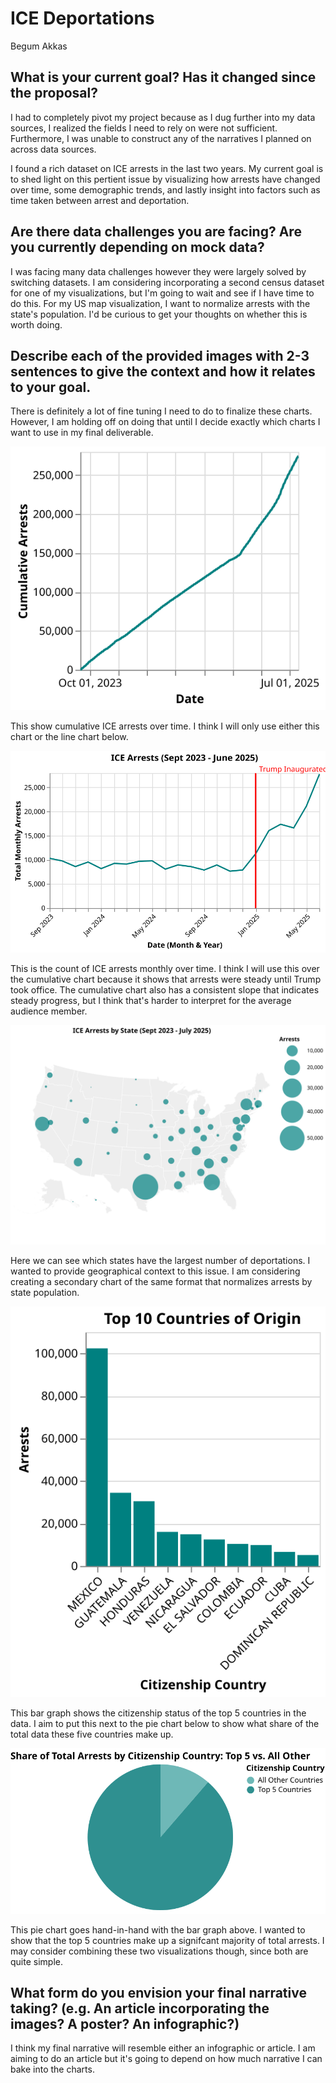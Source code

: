 # ICE Deportations

Begum Akkas

## What is your current goal? Has it changed since the proposal?

I had to completely pivot my project because as I dug further into my data sources, I realized the fields I need to rely on were not sufficient. Furthermore, I was unable to construct any of the narratives I planned on across data sources. 

I found a rich dataset on ICE arrests in the last two years. My current goal is to shed light on this pertient issue by visualizing how arrests have changed over time, some demographic trends, and lastly insight into factors such as time taken between arrest and deportation. 

## Are there data challenges you are facing? Are you currently depending on mock data?

I was facing many data challenges however they were largely solved by switching datasets. I am considering incorporating a second census dataset for one of my visualizations, but I'm going to wait and see if I have time to do this. For my US map visualization, I want to normalize arrests with the state's population. I'd be curious to get your thoughts on whether this is worth doing.

## Describe each of the provided images with 2-3 sentences to give the context and how it relates to your goal.

There is definitely a lot of fine tuning I need to do to finalize these charts. However, I am holding off on doing that until I decide exactly which charts I want to use in my final deliverable. 

![Cumulative Arrests](../charts/cumulative_arrests.svg) 

This show cumulative ICE arrests over time. I think I will only use either this chart or the line chart below. 

![Arrests Over Time](../charts/arrests_over_time.svg)

This is the count of ICE arrests monthly over time. I think I will use this over the cumulative chart because it shows that arrests were steady until Trump took office. The cumulative chart also has a consistent slope that indicates steady progress, but I think that's harder to interpret for the average audience member.

![Arrests by State](../charts/arrests_by_state.svg)

Here we can see which states have the largest number of deportations. I wanted to provide geographical context to this issue. I am considering creating a secondary chart of the same format that normalizes arrests by state population. 

![Top 5 Citizenship Countries](../charts/citizenship_country.svg)

This bar graph shows the citizenship status of the top 5 countries in the data. I aim to put this next to the pie chart below to show what share of the total data these five countries make up. 

![Top 5 Citizenship Countries Pie Chart](../charts/pie_top5_countries.svg)

This pie chart goes hand-in-hand with the bar graph above. I wanted to show that the top 5 countries make up a signifcant majority of total arrests. I may consider combining these two visualizations though, since both are quite simple. 



## What form do you envision your final narrative taking? (e.g. An article incorporating the images? A poster? An infographic?)

I think my final narrative will resemble either an infographic or article. I am aiming to do an article but it's going to depend on how much narrative I can bake into the charts. 